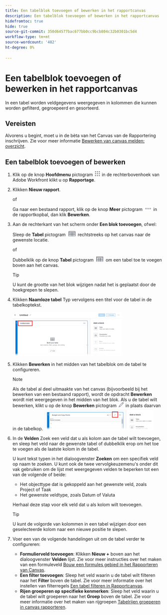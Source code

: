```yaml
---
title: Een tabelblok toevoegen of bewerken in het rapportcanvas
description: Een tabelblok toevoegen of bewerken in het rapportcanvas
hidefromtoc: true
hide: true
source-git-commit: 350d64577bac677bb0cc9bcb804c32b0301bc5d4
workflow-type: tm+mt
source-wordcount: '482'
ht-degree: 0%

---
```



# Een tabelblok toevoegen of bewerken in het rapportcanvas

In een tabel worden veldgegevens weergegeven in kolommen die kunnen worden gefilterd, gegroepeerd en gesorteerd.

## Vereisten

Alvorens u begint, moet u in de bèta van het Canvas van de Rapportering inschrijven. Zie voor meer informatie [Bewerken van canvas melden: overzicht](/help/quicksilver/product-announcements/betas/canvas-dashboards-beta/reporting-canvas-beta-overview.md).

## Een tabelblok toevoegen of bewerken

1. Klik op de knop **Hoofdmenu** pictogram ![](assets/main-menu-icon.png) in de rechterbovenhoek van Adobe Workfront klikt u op **Rapportage**.
1. Klikken **Nieuw rapport**.

   of

   Ga naar een bestaand rapport, klik op de knop **Meer** pictogram ![](assets/more-icon-27x15.png) in de rapportkopbal, dan klik **Bewerken**.

1. Aan de rechterkant van het scherm onder **Een blok toevoegen**, ofwel:

   Sleep de **Tabel** pictogram ![](assets/table-icon.png) rechtstreeks op het canvas naar de gewenste locatie.

   of

   Dubbelklik op de knop **Tabel** pictogram ![](assets/table-icon.png) om een tabel toe te voegen boven aan het canvas.

   >[!TIP]
   >
   >U kunt de grootte van het blok wijzigen nadat het is geplaatst door de hoekgrepen te slepen.

1. Klikken **Naamloze tabel** Typ vervolgens een titel voor de tabel in de tabelkoptekst.

   ![](assets/table-name-350x142.png)

1. Klikken **Bewerken** in het midden van het tabelblok om de tabel te configureren.

   >[!NOTE]
   >
   >Als de tabel al deel uitmaakte van het canvas (bijvoorbeeld bij het bewerken van een bestaand rapport), wordt de opdracht **Bewerken** wordt niet weergegeven in het midden van het blok. Als u de tabel wilt bewerken, klikt u op de knop **Bewerken** pictogram ![](assets/edit-icon.png) in plaats daarvan in de tabelkop.
   >![](assets/edit-icon-table-header-350x71.png)

1. In de **Velden** Zoek een veld dat u als kolom aan de tabel wilt toevoegen, en sleep het veld naar de gewenste tabel of dubbelklik erop om het toe te voegen als de laatste kolom in de tabel.

   U kunt tekst typen in het dialoogvenster **Zoeken** om een specifiek veld op naam te zoeken. U kunt ook de twee vervolgkeuzemenu&#39;s onder dit vak gebruiken om de lijst met weergegeven velden te beperken tot een van de volgende of beide:

   * Het objecttype dat is gekoppeld aan het gewenste veld, zoals Project of Taak
   * Het gewenste veldtype, zoals Datum of Valuta

   Herhaal deze stap voor elk veld dat u als kolom wilt toevoegen.

   >[!TIP]
   >
   >U kunt de volgorde van kolommen in een tabel wijzigen door een geselecteerde kolom naar een nieuwe positie te slepen.

1. Voer een van de volgende handelingen uit om de tabel verder te configureren:

   * **Formulierveld toevoegen**: Klikken **Nieuw +** boven aan het dialoogvenster **Velden** lijst. Zie voor meer instructies over het maken van een formuleveld [Bouw een formules gebied in het Rapporteren van Canvas](../../../reports-and-dashboards/reporting-canvas/table-blocks/create-formula-field.md).
   * **Een filter toevoegen**: Sleep het veld waarin u de tabel wilt filteren naar het **Filter** boven de tabel. Zie voor meer informatie over het instellen van filterregels [Een tabel filteren in Rapportcanvas](../../../reports-and-dashboards/reporting-canvas/table-blocks/configure-filter-rules-for-table.md).
   * **Rijen groeperen op specifieke kenmerken**: Sleep het veld waarin u de tabel wilt groeperen naar het **Groep** boven de tabel. Zie voor meer informatie over het maken van rijgroepen [Tabelrijen groeperen in canvas rapporteren](../../../reports-and-dashboards/reporting-canvas/table-blocks/group-rows-in-table.md).
